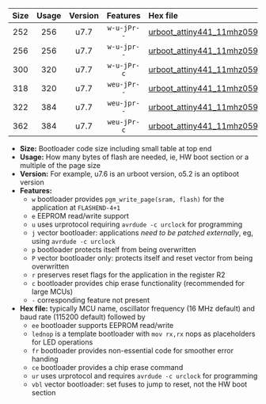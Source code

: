 |Size|Usage|Version|Features|Hex file|
|:-:|:-:|:-:|:-:|:--|
|252|256|u7.7|`w-u-jPr--`|[urboot_attiny441_11mhz0592_115200bps_lednop_ur_vbl.hex](https://raw.githubusercontent.com/stefanrueger/urboot.hex/main/mcus/attiny441/fcpu_11mhz0592/115200_bps/urboot_attiny441_11mhz0592_115200bps_lednop_ur_vbl.hex)|
|256|256|u7.7|`w-u-jpr--`|[urboot_attiny441_11mhz0592_115200bps_lednop_fr_ur_vbl.hex](https://raw.githubusercontent.com/stefanrueger/urboot.hex/main/mcus/attiny441/fcpu_11mhz0592/115200_bps/urboot_attiny441_11mhz0592_115200bps_lednop_fr_ur_vbl.hex)|
|300|320|u7.7|`w-u-jPr-c`|[urboot_attiny441_11mhz0592_115200bps_lednop_fr_ce_ur_vbl.hex](https://raw.githubusercontent.com/stefanrueger/urboot.hex/main/mcus/attiny441/fcpu_11mhz0592/115200_bps/urboot_attiny441_11mhz0592_115200bps_lednop_fr_ce_ur_vbl.hex)|
|318|320|u7.7|`weu-jPr--`|[urboot_attiny441_11mhz0592_115200bps_ee_lednop_ur_vbl.hex](https://raw.githubusercontent.com/stefanrueger/urboot.hex/main/mcus/attiny441/fcpu_11mhz0592/115200_bps/urboot_attiny441_11mhz0592_115200bps_ee_lednop_ur_vbl.hex)|
|322|384|u7.7|`weu-jpr--`|[urboot_attiny441_11mhz0592_115200bps_ee_lednop_fr_ur_vbl.hex](https://raw.githubusercontent.com/stefanrueger/urboot.hex/main/mcus/attiny441/fcpu_11mhz0592/115200_bps/urboot_attiny441_11mhz0592_115200bps_ee_lednop_fr_ur_vbl.hex)|
|362|384|u7.7|`weu-jPr-c`|[urboot_attiny441_11mhz0592_115200bps_ee_lednop_fr_ce_ur_vbl.hex](https://raw.githubusercontent.com/stefanrueger/urboot.hex/main/mcus/attiny441/fcpu_11mhz0592/115200_bps/urboot_attiny441_11mhz0592_115200bps_ee_lednop_fr_ce_ur_vbl.hex)|

- **Size:** Bootloader code size including small table at top end
- **Usage:** How many bytes of flash are needed, ie, HW boot section or a multiple of the page size
- **Version:** For example, u7.6 is an urboot version, o5.2 is an optiboot version
- **Features:**
  + `w` bootloader provides `pgm_write_page(sram, flash)` for the application at `FLASHEND-4+1`
  + `e` EEPROM read/write support
  + `u` uses urprotocol requiring `avrdude -c urclock` for programming
  + `j` vector bootloader: applications *need to be patched externally*, eg, using `avrdude -c urclock`
  + `p` bootloader protects itself from being overwritten
  + `P` vector bootloader only: protects itself and reset vector from being overwritten
  + `r` preserves reset flags for the application in the register R2
  + `c` bootloader provides chip erase functionality (recommended for large MCUs)
  + `-` corresponding feature not present
- **Hex file:** typically MCU name, oscillator frequency (16 MHz default) and baud rate (115200 default) followed by
  + `ee` bootloader supports EEPROM read/write
  + `lednop` is a template bootloader with `mov rx,rx` nops as placeholders for LED operations
  + `fr` bootloader provides non-essential code for smoother error handing
  + `ce` bootloader provides a chip erase command
  + `ur` uses urprotocol and requires `avrdude -c urclock` for programming
  + `vbl` vector bootloader: set fuses to jump to reset, not the HW boot section
